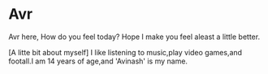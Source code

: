 # Avr
Avr here,
How do you feel today?
Hope I make you feel aleast a little better.

[A litte bit about myself]
I like listening to music,play video games,and footall.I am 14 years of age,and 'Avinash' is my name.
